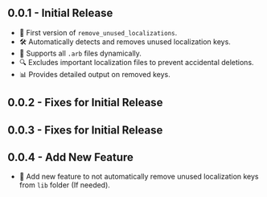 ## 0.0.1 - Initial Release
- 🎉 First version of `remove_unused_localizations`.
- 🛠 Automatically detects and removes unused localization keys.
- 🚀 Supports all `.arb` files dynamically.
- 🔍 Excludes important localization files to prevent accidental deletions.
- 📊 Provides detailed output on removed keys.

## 0.0.2 - Fixes for Initial Release

## 0.0.3 - Fixes for Initial Release

## 0.0.4 - Add New Feature
- 🎉 Add new feature to not automatically remove unused localization keys from `lib` folder (If needed).

